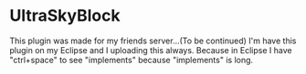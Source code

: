 # UltraSkyBlock
This plugin was made for my friends server...(To be continued)
I'm have this plugin on my Eclipse and I uploading this always.
Because in Eclipse I have "ctrl+space" to see "implements" because "implements" is long.
